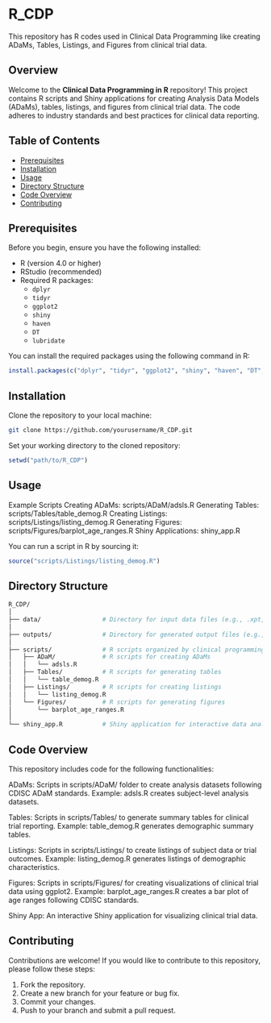 # R_CDP
This repository has R codes used in Clinical Data Programming like creating ADaMs, Tables, Listings, and Figures from clinical trial data.

## Overview
Welcome to the **Clinical Data Programming in R** repository! This project contains R scripts and Shiny applications for creating Analysis Data Models (ADaMs), tables, listings, and figures from clinical trial data. The code adheres to industry standards and best practices for clinical data reporting.

## Table of Contents
- [Prerequisites](#prerequisites)
- [Installation](#installation)
- [Usage](#usage)
- [Directory Structure](#directory-structure)
- [Code Overview](#code-overview)
- [Contributing](#contributing)

## Prerequisites
Before you begin, ensure you have the following installed:

- R (version 4.0 or higher)
- RStudio (recommended)
- Required R packages:
  - `dplyr`
  - `tidyr`
  - `ggplot2`
  - `shiny`
  - `haven`
  - `DT`
  - `lubridate`

You can install the required packages using the following command in R:

```r
install.packages(c("dplyr", "tidyr", "ggplot2", "shiny", "haven", "DT", "lubridate"))
```

## Installation
Clone the repository to your local machine:

```bash
git clone https://github.com/yourusername/R_CDP.git
```
Set your working directory to the cloned repository:

```r
setwd("path/to/R_CDP")
```

## Usage
Example Scripts
Creating ADaMs: scripts/ADaM/adsls.R
Generating Tables: scripts/Tables/table_demog.R
Creating Listings: scripts/Listings/listing_demog.R
Generating Figures: scripts/Figures/barplot_age_ranges.R
Shiny Applications: shiny_app.R

You can run a script in R by sourcing it:

```r
source("scripts/Listings/listing_demog.R")
```

## Directory Structure
```bash
R_CDP/
│
├── data/                 # Directory for input data files (e.g., .xpt, .csv)
│
├── outputs/              # Directory for generated output files (e.g., reports, figures)
│
├── scripts/              # R scripts organized by clinical programming type
│   ├── ADaM/             # R scripts for creating ADaMs
│   │   └── adsls.R
│   ├── Tables/           # R scripts for generating tables
│   │   └── table_demog.R
│   ├── Listings/         # R scripts for creating listings
│   │   └── listing_demog.R
│   └── Figures/          # R scripts for generating figures
│       └── barplot_age_ranges.R
│
└── shiny_app.R           # Shiny application for interactive data analysis
```

## Code Overview
This repository includes code for the following functionalities:

ADaMs: Scripts in scripts/ADaM/ folder to create analysis datasets following CDISC ADaM standards.
Example: adsls.R creates subject-level analysis datasets.

Tables: Scripts in scripts/Tables/ to generate summary tables for clinical trial reporting.
Example: table_demog.R generates demographic summary tables.

Listings: Scripts in scripts/Listings/ to create listings of subject data or trial outcomes.
Example: listing_demog.R generates listings of demographic characteristics.

Figures: Scripts in scripts/Figures/ for creating visualizations of clinical trial data using ggplot2.
Example: barplot_age_ranges.R creates a bar plot of age ranges following CDISC standards.

Shiny App: An interactive Shiny application for visualizing clinical trial data.

## Contributing
Contributions are welcome! If you would like to contribute to this repository, please follow these steps:

1. Fork the repository.
2. Create a new branch for your feature or bug fix.
3. Commit your changes.
4. Push to your branch and submit a pull request.
